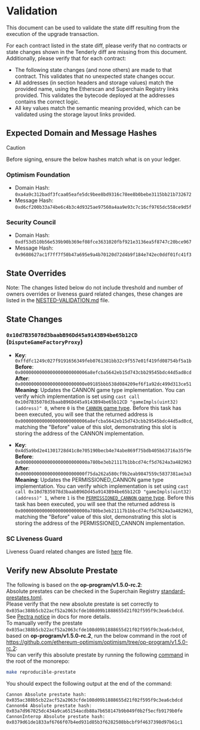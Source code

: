 # Validation

This document can be used to validate the state diff resulting from the execution of the upgrade
transaction.

For each contract listed in the state diff, please verify that no contracts or state changes shown in the Tenderly diff are missing from this document. Additionally, please verify that for each contract:

- The following state changes (and none others) are made to that contract. This validates that no unexpected state changes occur.
- All addresses (in section headers and storage values) match the provided name, using the Etherscan and Superchain Registry links provided. This validates the bytecode deployed at the addresses contains the correct logic.
- All key values match the semantic meaning provided, which can be validated using the storage layout links provided.

## Expected Domain and Message Hashes

> [!CAUTION]
>
> Before signing, ensure the below hashes match what is on your ledger.
>
> ### Optimism Foundation
>
> - Domain Hash: `0xa4a9c312badf3fcaa05eafe5dc9bee8bd9316c78ee8b0bebe3115bb21b732672`
> - Message Hash: `0xd6cf200b33a74be6c4b3c4d9325ae97560a4aa9e93c7c16cf9765dc558ce9d5f`
>
> ### Security Council
>
> - Domain Hash: `0xdf53d510b56e539b90b369ef08fce3631020fbf921e3136ea5f8747c20bce967`
> - Message Hash: 
`0x9608627ac1f7ff7f50b47a695e9a4b70120d72d4b9f184e742ec0ddf01fc41f3`

## State Overrides

Note: The changes listed below do not include threshold and number of owners overrides or liveness guard related changes, these changes are listed in the [NESTED-VALIDATION.md](../../../NESTED-VALIDATION.md) file.
## State Changes

### `0x10d7B35078d3baabB96Dd45a9143B94be65b12CD` (`DisputeGameFactoryProxy`)

- **Key**: `0xffdfc1249c027f9191656349feb0761381bb32c9f557e01f419fd08754bf5a1b` <br/>
  **Before**: `0x0000000000000000000000006a8efcba5642eb15d743cbb29545bdc44d5ad8cd` <br/>
  **After**: `0x000000000000000000000000e09185bbb538d084209ef6f1a92dc499d313ce51` <br/>
  **Meaning**: Updates the CANNON game type implementation. You can verify which implementation is set using `cast call 0x10d7B35078d3baabB96Dd45a9143B94be65b12CD "gameImpls(uint32)(address)" 0`, where `0` is the [`CANNON` game type](https://github.com/ethereum-optimism/optimism/blob/op-contracts/v1.4.0/packages/contracts-bedrock/src/dispute/lib/Types.sol#L28).
  Before this task has been executed, you will see that the returned address is `0x0000000000000000000000006a8efcba5642eb15d743cbb29545bdc44d5ad8cd`, matching the "Before" value of this slot, demonstrating this slot is storing the address of the CANNON implementation.

- **Key**: `0x4d5a9bd2e41301728d41c8e705190becb4e74abe869f75bdb405b63716a35f9e` <br/>
  **Before**: `0x0000000000000000000000000a780be3eb21117b1bbcd74cf5d7624a3a482963` <br/>
  **After**: `0x000000000000000000000000f75da262a580cf9b2eab9847559c5837381ae3a3` <br/>
  **Meaning**: Updates the PERMISSIONED_CANNON game type implementation. You can verify which implementation is set using `cast call 0x10d7B35078d3baabB96Dd45a9143B94be65b12CD "gameImpls(uint32)(address)" 1`, where `1` is the [`PERMISSIONED_CANNON` game type](https://github.com/ethereum-optimism/optimism/blob/op-contracts/v1.4.0/packages/contracts-bedrock/src/dispute/lib/Types.sol#L31).
  Before this task has been executed, you will see that the returned address is `0x0000000000000000000000000a780be3eb21117b1bbcd74cf5d7624a3a482963`, matching the "Before" value of this slot, demonstrating this slot is storing the address of the PERMISSIONED_CANNON implementation.
### SC Liveness Guard

Liveness Guard related changes are listed [here](../../../NESTED-VALIDATION.md#liveness-guard-security-council-safe-or-unichain-operation-safe-only) file.


## Verify new Absolute Prestate

The following is based on the **op-program/v1.5.0-rc.2**: \
Absolute prestates can be checked in the Superchain Registry [standard-prestates.toml](https://github.com/ethereum-optimism/superchain-registry/blob/main/validation/standard/standard-prestates.toml). \
Please verify that the new absolute prestate is set correctly to `0x035ac388b5cb22acf52a2063cfde108d09b1888655d21f02f595f9c3ea6cbdcd`. \
See [Pectra notice](https://docs.optimism.io/notices/pectra-changes#verify-the-new-absolute-prestate) in docs for more details. \
To manually verify the prestate `0x035ac388b5cb22acf52a2063cfde108d09b1888655d21f02f595f9c3ea6cbdcd`, based on **op-program/v1.5.0-rc.2**, run the below command in the root of https://github.com/ethereum-optimism/optimism/tree/op-program/v1.5.0-rc.2: \
You can verify this absolute prestate by running the following [command](https://github.com/ethereum-optimism/optimism/blob/6819d8a4e787df2adcd09305bc3057e2ca4e58d9/Makefile#L133-L135) in the root of the monorepo:

```bash
make reproducible-prestate
```

You should expect the following output at the end of the command:

```bash
Cannon Absolute prestate hash:
0x035ac388b5cb22acf52a2063cfde108d09b1888655d21f02f595f9c3ea6cbdcd
Cannon64 Absolute prestate hash:
0x03a7d967025dc434a9ca65154acdb88a7b658147b9b049f0b2f5ecfb9179b0fe
CannonInterop Absolute prestate hash:
0x0379d61de1833af6766f07b4ed931d85b3f6282508bbcbf9f4637398d97b61c1
```
